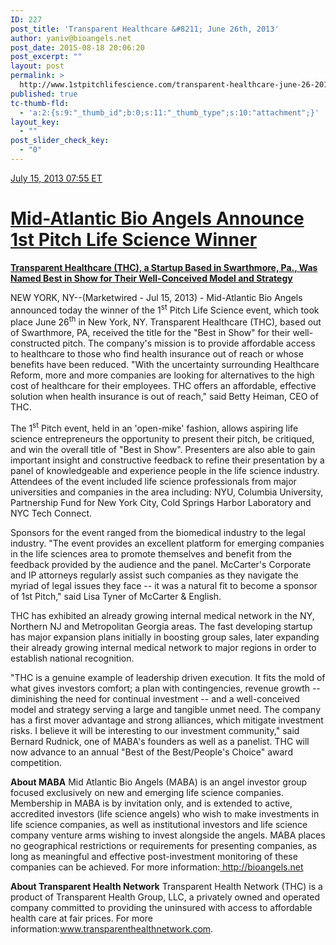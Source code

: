 ```yaml
---
ID: 227
post_title: 'Transparent Healthcare &#8211; June 26th, 2013'
author: yaniv@bioangels.net
post_date: 2015-08-18 20:06:20
post_excerpt: ""
layout: post
permalink: >
  http://www.1stpitchlifescience.com/transparent-healthcare-june-26-2013/
published: true
tc-thumb-fld:
  - 'a:2:{s:9:"_thumb_id";b:0;s:11:"_thumb_type";s:10:"attachment";}'
layout_key:
  - ""
post_slider_check_key:
  - "0"
---
```

<p id="news-date"><a href="http://www.marketwired.com/press-release/mid-atlantic-bio-angels-announce-1st-pitch-life-science-winner-1810885.htm">July 15, 2013 07:55 ET</a></p>

<h1><a href="http://www.marketwired.com/press-release/mid-atlantic-bio-angels-announce-1st-pitch-life-science-winner-1810885.htm">Mid-Atlantic Bio Angels Announce 1st Pitch Life Science Winner</a></h1>
<a href="http://www.marketwired.com/press-release/mid-atlantic-bio-angels-announce-1st-pitch-life-science-winner-1810885.htm"><strong>Transparent Healthcare (THC), a Startup Based in Swarthmore, Pa., Was Named Best in Show for Their Well-Conceived Model and Strategy</strong></a>
<div class="mw_release">

NEW YORK, NY--(Marketwired - Jul 15, 2013) - Mid-Atlantic Bio Angels announced today the winner of the 1<sup>st</sup> Pitch Life Science event, which took place June 26<sup>th</sup> in New York, NY. Transparent Healthcare (THC), based out of Swarthmore, PA, received the title for the "Best in Show" for their well-constructed pitch. The company's mission is to provide affordable access to healthcare to those who find health insurance out of reach or whose benefits have been reduced. "With the uncertainty surrounding Healthcare Reform, more and more companies are looking for alternatives to the high cost of healthcare for their employees. THC offers an affordable, effective solution when health insurance is out of reach," said Betty Heiman, CEO of THC.

The 1<sup>st</sup> Pitch event, held in an 'open-mike' fashion, allows aspiring life science entrepreneurs the opportunity to present their pitch, be critiqued, and win the overall title of "Best in Show". Presenters are also able to gain important insight and constructive feedback to refine their presentation by a panel of knowledgeable and experience people in the life science industry. Attendees of the event included life science professionals from major universities and companies in the area including: NYU, Columbia University, Partnership Fund for New York City, Cold Springs Harbor Laboratory and NYC Tech Connect.

Sponsors for the event ranged from the biomedical industry to the legal industry. "The event provides an excellent platform for emerging companies in the life sciences area to promote themselves and benefit from the feedback provided by the audience and the panel. McCarter's Corporate and IP attorneys regularly assist such companies as they navigate the myriad of legal issues they face -- it was a natural fit to become a sponsor of 1st Pitch," said Lisa Tyner of McCarter &amp; English.

THC has exhibited an already growing internal medical network in the NY, Northern NJ and Metropolitan Georgia areas. The fast developing startup has major expansion plans initially in boosting group sales, later expanding their already growing internal medical network to major regions in order to establish national recognition.

"THC is a genuine example of leadership driven execution. It fits the mold of what gives investors comfort; a plan with contingencies, revenue growth -- diminishing the need for continual investment -- and a well-conceived model and strategy serving a large and tangible unmet need. The company has a first mover advantage and strong alliances, which mitigate investment risks. I believe it will be interesting to our investment community," said Bernard Rudnick, one of MABA's founders as well as a panelist. THC will now advance to an annual "Best of the Best/People's Choice" award competition.

<strong>About MABA</strong> Mid Atlantic Bio Angels (MABA) is an angel investor group focused exclusively on new and emerging life science companies. Membership in MABA is by invitation only, and is extended to active, accredited investors (life science angels) who wish to make investments in life science companies, as well as institutional investors and life science company venture arms wishing to invest alongside the angels. MABA places no geographical restrictions or requirements for presenting companies, as long as meaningful and effective post-investment monitoring of these companies can be achieved. For more information:<a href="http://bioangels.net/"> http://bioangels.net</a>

<strong>About Transparent Health Network</strong> Transparent Health Network (THC) is a product of Transparent Health Group, LLC, a privately owned and operated company committed to providing the uninsured with access to affordable health care at fair prices. For more information:<a href="http://www.transparenthealthnetwork.com/">www.transparenthealthnetwork.com</a>.

</div>